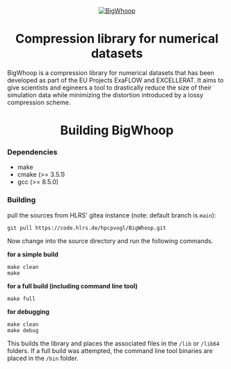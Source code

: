 <p align="center">
  <a href="https://code.hlrs.de/hpcpvogl/BigWhoop">
    <img alt="BigWhoop" src="https://code.hlrs.de/TOPIO/BigWhoop/raw/branch/main/docs/img/Logo.svg"/>
  </a>
</p>
<h1 align="center">Compression library for numerical datasets</h1>


BigWhoop is a compression library for numerical datasets that has been developed as part of the EU Projects ExaFLOW and EXCELLERAT. It aims to give scientists and egineers a tool to drastically reduce the size of their simulation data while minimizing the distortion introduced by a lossy compression scheme.


<h1 align="center">Building BigWhoop</h1>

### Dependencies

* make
* cmake (>= 3.5.1)
* gcc (>= 8.5.0)

### Building

pull the sources from HLRS' gitea instance (note: default branch is `main`):
```
git pull https://code.hlrs.de/hpcpvogl/BigWhoop.git
```

Now change into the source directory and run the following commands.

**for a simple build**
```
make clean
make
```
**for a full build (including command line tool)**
```
make full
```
**for debugging**
```
make clean
make debug
```
This builds the library and places the associated files in the `/lib` or `/lib64` folders. If a full build was attempted, the command line tool binaries are placed in the `/bin` folder.
